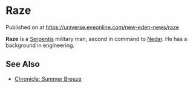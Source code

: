 # Raze
Published on  at https://universe.eveonline.com/new-eden-news/raze

**Raze** is a [Serpentis](64u7D7YksvODwmCFL3llMs) military man, second in
command to [Nedar](1UGa0FjGcs7ylRgIFW9mMx). He has a background in
engineering.

See Also
--------
-   [Chronicle: Summer Breeze](1xv7jjDbuxigoIxjSjSk3I)

